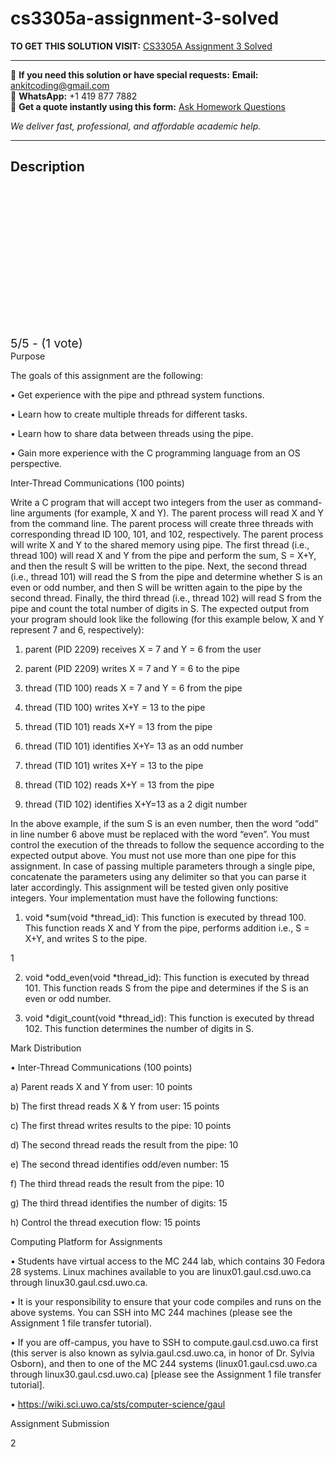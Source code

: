 # cs3305a-assignment-3-solved
**TO GET THIS SOLUTION VISIT:** [CS3305A Assignment 3 Solved](https://www.ankitcodinghub.com/product/cs-3305a-operating-systems-solved-5/)


---

📩 **If you need this solution or have special requests:** **Email:** ankitcoding@gmail.com  
📱 **WhatsApp:** +1 419 877 7882  
📄 **Get a quote instantly using this form:** [Ask Homework Questions](https://www.ankitcodinghub.com/services/ask-homework-questions/)

*We deliver fast, professional, and affordable academic help.*

---

<h2>Description</h2>



<div class="kk-star-ratings kksr-auto kksr-align-center kksr-valign-top" data-payload="{&quot;align&quot;:&quot;center&quot;,&quot;id&quot;:&quot;119601&quot;,&quot;slug&quot;:&quot;default&quot;,&quot;valign&quot;:&quot;top&quot;,&quot;ignore&quot;:&quot;&quot;,&quot;reference&quot;:&quot;auto&quot;,&quot;class&quot;:&quot;&quot;,&quot;count&quot;:&quot;1&quot;,&quot;legendonly&quot;:&quot;&quot;,&quot;readonly&quot;:&quot;&quot;,&quot;score&quot;:&quot;5&quot;,&quot;starsonly&quot;:&quot;&quot;,&quot;best&quot;:&quot;5&quot;,&quot;gap&quot;:&quot;4&quot;,&quot;greet&quot;:&quot;Rate this product&quot;,&quot;legend&quot;:&quot;5\/5 - (1 vote)&quot;,&quot;size&quot;:&quot;24&quot;,&quot;title&quot;:&quot;CS3305A Assignment 3 Solved&quot;,&quot;width&quot;:&quot;138&quot;,&quot;_legend&quot;:&quot;{score}\/{best} - ({count} {votes})&quot;,&quot;font_factor&quot;:&quot;1.25&quot;}">

<div class="kksr-stars">

<div class="kksr-stars-inactive">
            <div class="kksr-star" data-star="1" style="padding-right: 4px">


<div class="kksr-icon" style="width: 24px; height: 24px;"></div>
        </div>
            <div class="kksr-star" data-star="2" style="padding-right: 4px">


<div class="kksr-icon" style="width: 24px; height: 24px;"></div>
        </div>
            <div class="kksr-star" data-star="3" style="padding-right: 4px">


<div class="kksr-icon" style="width: 24px; height: 24px;"></div>
        </div>
            <div class="kksr-star" data-star="4" style="padding-right: 4px">


<div class="kksr-icon" style="width: 24px; height: 24px;"></div>
        </div>
            <div class="kksr-star" data-star="5" style="padding-right: 4px">


<div class="kksr-icon" style="width: 24px; height: 24px;"></div>
        </div>
    </div>

<div class="kksr-stars-active" style="width: 138px;">
            <div class="kksr-star" style="padding-right: 4px">


<div class="kksr-icon" style="width: 24px; height: 24px;"></div>
        </div>
            <div class="kksr-star" style="padding-right: 4px">


<div class="kksr-icon" style="width: 24px; height: 24px;"></div>
        </div>
            <div class="kksr-star" style="padding-right: 4px">


<div class="kksr-icon" style="width: 24px; height: 24px;"></div>
        </div>
            <div class="kksr-star" style="padding-right: 4px">


<div class="kksr-icon" style="width: 24px; height: 24px;"></div>
        </div>
            <div class="kksr-star" style="padding-right: 4px">


<div class="kksr-icon" style="width: 24px; height: 24px;"></div>
        </div>
    </div>
</div>


<div class="kksr-legend" style="font-size: 19.2px;">
            5/5 - (1 vote)    </div>
    </div>
Purpose

The goals of this assignment are the following:

• Get experience with the pipe and pthread system functions.

• Learn how to create multiple threads for different tasks.

• Learn how to share data between threads using the pipe.

• Gain more experience with the C programming language from an OS perspective.

Inter-Thread Communications (100 points)

Write a C program that will accept two integers from the user as command-line arguments (for example, X and Y). The parent process will read X and Y from the command line. The parent process will create three threads with corresponding thread ID 100, 101, and 102, respectively. The parent process will write X and Y to the shared memory using pipe. The first thread (i.e., thread 100) will read X and Y from the pipe and perform the sum, S = X+Y, and then the result S will be written to the pipe. Next, the second thread (i.e., thread 101) will read the S from the pipe and determine whether S is an even or odd number, and then S will be written again to the pipe by the second thread. Finally, the third thread (i.e., thread 102) will read S from the pipe and count the total number of digits in S. The expected output from your program should look like the following (for this example below, X and Y represent 7 and 6, respectively):

1. parent (PID 2209) receives X = 7 and Y = 6 from the user

2. parent (PID 2209) writes X = 7 and Y = 6 to the pipe

3. thread (TID 100) reads X = 7 and Y = 6 from the pipe

4. thread (TID 100) writes X+Y = 13 to the pipe

5. thread (TID 101) reads X+Y = 13 from the pipe

6. thread (TID 101) identifies X+Y= 13 as an odd number

7. thread (TID 101) writes X+Y = 13 to the pipe

8. thread (TID 102) reads X+Y = 13 from the pipe

9. thread (TID 102) identifies X+Y=13 as a 2 digit number

In the above example, if the sum S is an even number, then the word “odd” in line number 6 above must be replaced with the word “even”. You must control the execution of the threads to follow the sequence according to the expected output above. You must not use more than one pipe for this assignment. In case of passing multiple parameters through a single pipe, concatenate the parameters using any delimiter so that you can parse it later accordingly. This assignment will be tested given only positive integers. Your implementation must have the following functions:

1. void *sum(void *thread_id): This function is executed by thread 100. This function reads X and Y from the pipe, performs addition i.e., S = X+Y, and writes S to the pipe.

1

2. void *odd_even(void *thread_id): This function is executed by thread 101. This function reads S from the pipe and determines if the S is an even or odd number.

3. void *digit_count(void *thread_id): This function is executed by thread 102. This function determines the number of digits in S.

Mark Distribution

• Inter-Thread Communications (100 points)

a) Parent reads X and Y from user: 10 points

b) The first thread reads X &amp; Y from user: 15 points

c) The first thread writes results to the pipe: 10 points

d) The second thread reads the result from the pipe: 10

e) The second thread identifies odd/even number: 15

f) The third thread reads the result from the pipe: 10

g) The third thread identifies the number of digits: 15

h) Control the thread execution flow: 15 points

Computing Platform for Assignments

• Students have virtual access to the MC 244 lab, which contains 30 Fedora 28 systems. Linux machines available to you are linux01.gaul.csd.uwo.ca through linux30.gaul.csd.uwo.ca.

• It is your responsibility to ensure that your code compiles and runs on the above systems. You can SSH into MC 244 machines (please see the Assignment 1 file transfer tutorial).

• If you are off-campus, you have to SSH to compute.gaul.csd.uwo.ca first (this server is also known as sylvia.gaul.csd.uwo.ca, in honor of Dr. Sylvia Osborn), and then to one of the MC 244 systems (linux01.gaul.csd.uwo.ca through linux30.gaul.csd.uwo.ca) [please see the Assignment 1 file transfer tutorial].

• https://wiki.sci.uwo.ca/sts/computer-science/gaul

Assignment Submission

2
